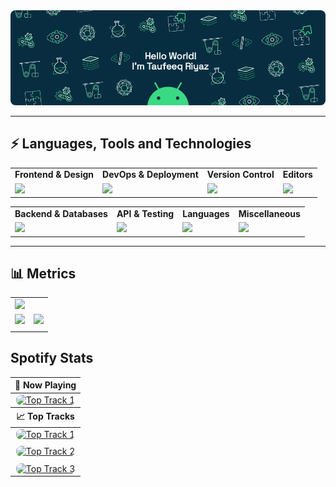 <div align="center">
  <img src="./assets/taufeeq.gif" alt="Hello world" style="border-radius: 8px;">
</div>

<hr>

## ⚡ Languages, Tools and Technologies

<table> 
<tr>
<td>
<strong>Frontend & Design</strong>
</td>
<td>
<strong>DevOps & Deployment</strong>
</td>
<td>
<strong>Version Control</strong>
</td>
<td>
<strong>Editors</strong>
</td>
</tr>
<tr>
<td>
<img src = "https://skillicons.dev/icons?i=js,react,nextjs,threejs,redux,bootstrap,materialui,tailwindcss,emotion,styledcomponents,figma" >
</td>
<td>
<img src = "https://skillicons.dev/icons?i=vercel,azure,docker,aws,githubactions,netlify,heroku,gcp&theme=dark">
</td>
<td>
<img src = "https://skillicons.dev/icons?i=git,github,gitlab,bash&theme=dark">
</td>
<td>
<img src = "https://skillicons.dev/icons?i=vscode,codepen&theme=dark">
</td>
</tr>
</table>


<table>
<tr>
<td>
<strong>Backend & Databases</strong>
</td>
<td>
<strong>API & Testing</strong>
</td>
<td>
<strong>Languages</strong>
</td>
<td>
<strong>Miscellaneous</strong>
</td>
</tr>
<tr>
<td>
<img src = "https://skillicons.dev/icons?i=nodejs,flask,postgresql,mysql,sequelize,mongodb,express,firebase&theme=dark">
</td>
<td>
<img src = "https://skillicons.dev/icons?i=postman,graphql,supabase&theme=dark">
</td>
<td>
<img src = "https://skillicons.dev/icons?i=c,cpp,py,rust&theme=dark">
</td>
<td>
<img src = "https://skillicons.dev/icons?i=md,raspberrypi,arduino,linux&theme=dark">
</td>
</tr>
</table>
<hr>


## 📊 Metrics

<table>
<tr>
<td colspan = "2">
<a href = "https://taufeeq.bio.link">
<img src="https://github-readme-activity-graph.vercel.app/graph?username=TaufeeqRiyaz&bg_color=2e3440&hide_border=true&point=false&line=88c0d0&radius=8&area=true&area_color=88c0d0&title_color=ffffff&color=ffffff">
</a>
</td>
</tr>
<tr>
<td>
<a href="https://linkedin.com/in/taufeeq">
<img src="https://github-readme-stats.vercel.app/api?username=TaufeeqRiyaz&hide_border=true&include_all_commits=true&count_private=true&show_icons=true&line_height=20&theme=nord">
</a>
</td>
<td>
<a href="https://wakatime.com/@taufeeq">
<img src="https://github-readme-stats.vercel.app/api/top-langs/?username=TaufeeqRiyaz&langs_count=6&hide_border=true&border_radius=4.5&layout=compact&theme=nord">
</a>
</td>
</tr>
<tr>
<td colspan = "2">
</td>
</tr>
</table>

## Spotify Stats

<table align="center">
  <thead>
    <tr>
      <th>🎵 Now Playing</th>
    </tr>
  </thead>
  <tbody>
      <tr>
      <td align="center">
        <a href="https://taufeeq-now-playing.vercel.app/now-playing&open">
          <img src="https://taufeeq-now-playing.vercel.app/now-playing" width="540" height="64" alt="Top Track 1" style="border-radius: 8px;">
        </a>
      </td>
    </tr>
  </tbody>
  <thead>
    <tr>
      <th>📈 Top Tracks</th>
    </tr>
  </thead>
  <tbody>
    <tr>
      <td align="center">
        <a href="https://taufeeq-now-playing.vercel.app/top-tracks?i=1&open" target="_blank">
          <img src="https://taufeeq-now-playing.vercel.app/top-tracks?i=1" width="540" height="64" alt="Top Track 1" style="border-radius: 8px;">
        </a>
      </td>
    </tr>
    <tr>
      <td align="center"></td>
    </tr>
    <tr>
      <td align="center">
        <a href="https://taufeeq-now-playing.vercel.app/top-tracks?i=2&open" target="_blank">
          <img src="https://taufeeq-now-playing.vercel.app/top-tracks?i=2" width="540" height="64" alt="Top Track 2" style="border-radius: 8px;">
        </a>
      </td>
    </tr>
    <tr>
      <td align="center"></td> 
    </tr>
    <tr>
      <td align="center">
        <a href="https://taufeeq-now-playing.vercel.app/top-tracks?i=3&open" target="_blank">
          <img src="https://taufeeq-now-playing.vercel.app/top-tracks?i=3" width="540" height="64" alt="Top Track 3" style="border-radius: 8px;">
        </a>
      </td>
    </tr>
  </tbody>
</table>
